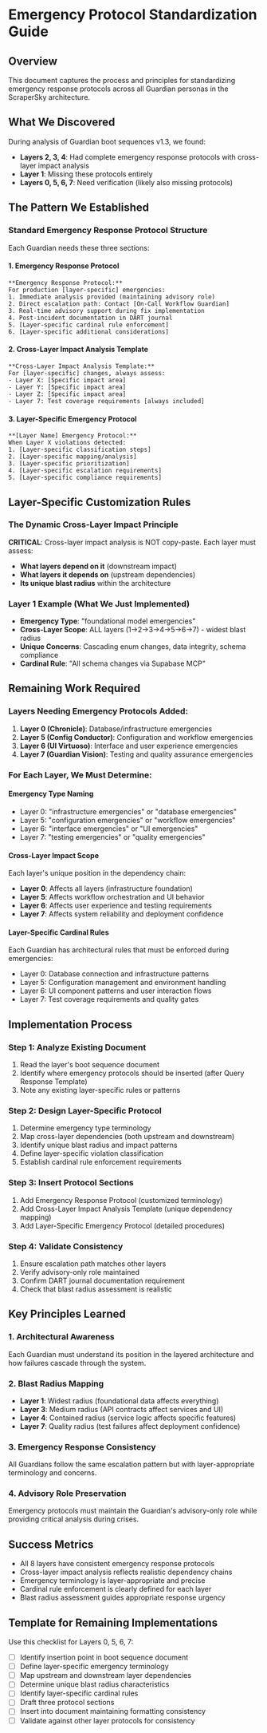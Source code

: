 # Emergency Protocol Standardization Guide

## Overview
This document captures the process and principles for standardizing emergency response protocols across all Guardian personas in the ScraperSky architecture.

## What We Discovered
During analysis of Guardian boot sequences v1.3, we found:
- **Layers 2, 3, 4**: Had complete emergency response protocols with cross-layer impact analysis
- **Layer 1**: Missing these protocols entirely
- **Layers 0, 5, 6, 7**: Need verification (likely also missing protocols)

## The Pattern We Established

### Standard Emergency Response Protocol Structure
Each Guardian needs these three sections:

#### 1. Emergency Response Protocol
```
**Emergency Response Protocol:**
For production [layer-specific] emergencies:
1. Immediate analysis provided (maintaining advisory role)
2. Direct escalation path: Contact [On-Call Workflow Guardian]
3. Real-time advisory support during fix implementation
4. Post-incident documentation in DART journal
5. [Layer-specific cardinal rule enforcement]
6. [Layer-specific additional considerations]
```

#### 2. Cross-Layer Impact Analysis Template
```
**Cross-Layer Impact Analysis Template:**
For [layer-specific] changes, always assess:
- Layer X: [Specific impact area]
- Layer Y: [Specific impact area]
- Layer Z: [Specific impact area]
- Layer 7: Test coverage requirements [always included]
```

#### 3. Layer-Specific Emergency Protocol
```
**[Layer Name] Emergency Protocol:**
When Layer X violations detected:
1. [Layer-specific classification steps]
2. [Layer-specific mapping/analysis]
3. [Layer-specific prioritization]
4. [Layer-specific escalation requirements]
5. [Layer-specific compliance requirements]
```

## Layer-Specific Customization Rules

### The Dynamic Cross-Layer Impact Principle
**CRITICAL**: Cross-layer impact analysis is NOT copy-paste. Each layer must assess:
- **What layers depend on it** (downstream impact)
- **What layers it depends on** (upstream dependencies)
- **Its unique blast radius** within the architecture

### Layer 1 Example (What We Just Implemented)
- **Emergency Type**: "foundational model emergencies"
- **Cross-Layer Scope**: ALL layers (1→2→3→4→5→6→7) - widest blast radius
- **Unique Concerns**: Cascading enum changes, data integrity, schema compliance
- **Cardinal Rule**: "All schema changes via Supabase MCP"

## Remaining Work Required

### Layers Needing Emergency Protocols Added:
1. **Layer 0 (Chronicle)**: Database/infrastructure emergencies
2. **Layer 5 (Config Conductor)**: Configuration and workflow emergencies  
3. **Layer 6 (UI Virtuoso)**: Interface and user experience emergencies
4. **Layer 7 (Guardian Vision)**: Testing and quality assurance emergencies

### For Each Layer, We Must Determine:

#### Emergency Type Naming
- Layer 0: "infrastructure emergencies" or "database emergencies"
- Layer 5: "configuration emergencies" or "workflow emergencies"
- Layer 6: "interface emergencies" or "UI emergencies"  
- Layer 7: "testing emergencies" or "quality emergencies"

#### Cross-Layer Impact Scope
Each layer's unique position in the dependency chain:
- **Layer 0**: Affects all layers (infrastructure foundation)
- **Layer 5**: Affects workflow orchestration and UI behavior
- **Layer 6**: Affects user experience and testing requirements
- **Layer 7**: Affects system reliability and deployment confidence

#### Layer-Specific Cardinal Rules
Each Guardian has architectural rules that must be enforced during emergencies:
- Layer 0: Database connection and infrastructure patterns
- Layer 5: Configuration management and environment handling
- Layer 6: UI component patterns and user interaction flows
- Layer 7: Test coverage requirements and quality gates

## Implementation Process

### Step 1: Analyze Existing Document
1. Read the layer's boot sequence document
2. Identify where emergency protocols should be inserted (after Query Response Template)
3. Note any existing layer-specific rules or patterns

### Step 2: Design Layer-Specific Protocol
1. Determine emergency type terminology
2. Map cross-layer dependencies (both upstream and downstream)
3. Identify unique blast radius and impact patterns
4. Define layer-specific violation classification
5. Establish cardinal rule enforcement requirements

### Step 3: Insert Protocol Sections
1. Add Emergency Response Protocol (customized terminology)
2. Add Cross-Layer Impact Analysis Template (unique dependency mapping)
3. Add Layer-Specific Emergency Protocol (detailed procedures)

### Step 4: Validate Consistency
1. Ensure escalation path matches other layers
2. Verify advisory-only role maintained
3. Confirm DART journal documentation requirement
4. Check that blast radius assessment is realistic

## Key Principles Learned

### 1. Architectural Awareness
Each Guardian must understand its position in the layered architecture and how failures cascade through the system.

### 2. Blast Radius Mapping
- **Layer 1**: Widest radius (foundational data affects everything)
- **Layer 3**: Medium radius (API contracts affect services and UI)
- **Layer 4**: Contained radius (service logic affects specific features)
- **Layer 7**: Quality radius (test failures affect deployment confidence)

### 3. Emergency Response Consistency
All Guardians follow the same escalation pattern but with layer-appropriate terminology and concerns.

### 4. Advisory Role Preservation
Emergency protocols must maintain the Guardian's advisory-only role while providing critical analysis during crises.

## Success Metrics
- All 8 layers have consistent emergency response protocols
- Cross-layer impact analysis reflects realistic dependency chains
- Emergency terminology is layer-appropriate and precise
- Cardinal rule enforcement is clearly defined for each layer
- Blast radius assessment guides appropriate response urgency

## Template for Remaining Implementations
Use this checklist for Layers 0, 5, 6, 7:

- [ ] Identify insertion point in boot sequence document
- [ ] Define layer-specific emergency terminology
- [ ] Map upstream and downstream layer dependencies  
- [ ] Determine unique blast radius characteristics
- [ ] Identify layer-specific cardinal rules
- [ ] Draft three protocol sections
- [ ] Insert into document maintaining formatting consistency
- [ ] Validate against other layer protocols for consistency